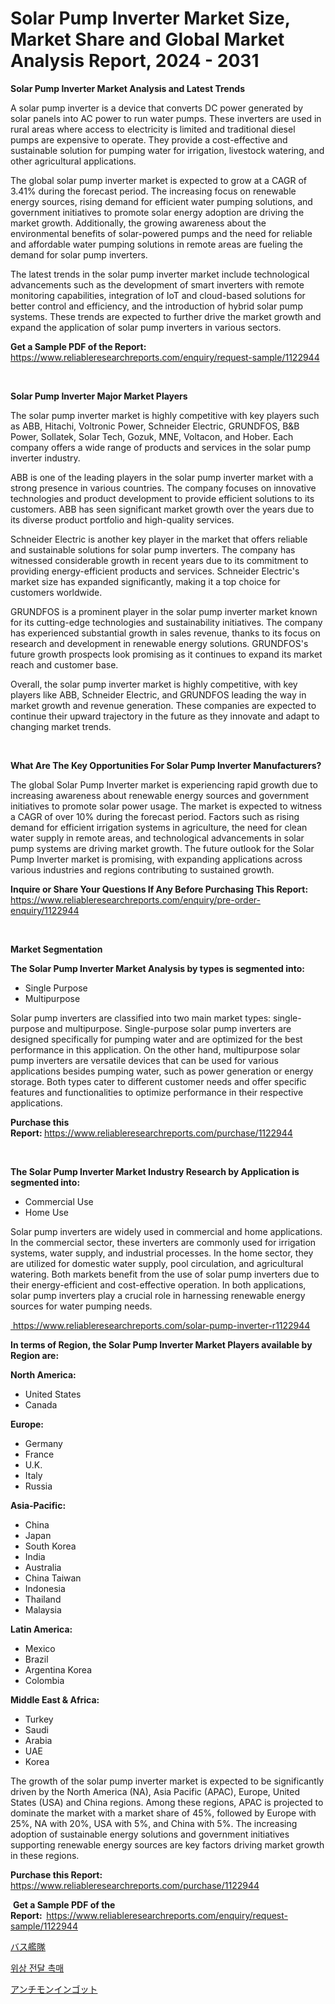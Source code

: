 <p><h1>Solar Pump Inverter Market Size, Market Share and Global Market Analysis Report, 2024 - 2031</h1></p><p><strong>Solar Pump Inverter Market Analysis and Latest Trends</strong></p>
<p><p>A solar pump inverter is a device that converts DC power generated by solar panels into AC power to run water pumps. These inverters are used in rural areas where access to electricity is limited and traditional diesel pumps are expensive to operate. They provide a cost-effective and sustainable solution for pumping water for irrigation, livestock watering, and other agricultural applications.</p><p>The global solar pump inverter market is expected to grow at a CAGR of 3.41% during the forecast period. The increasing focus on renewable energy sources, rising demand for efficient water pumping solutions, and government initiatives to promote solar energy adoption are driving the market growth. Additionally, the growing awareness about the environmental benefits of solar-powered pumps and the need for reliable and affordable water pumping solutions in remote areas are fueling the demand for solar pump inverters.</p><p>The latest trends in the solar pump inverter market include technological advancements such as the development of smart inverters with remote monitoring capabilities, integration of IoT and cloud-based solutions for better control and efficiency, and the introduction of hybrid solar pump systems. These trends are expected to further drive the market growth and expand the application of solar pump inverters in various sectors.</p></p>
<p><strong>Get a Sample PDF of the Report:&nbsp;</strong> <a href="https://www.reliableresearchreports.com/enquiry/request-sample/1122944">https://www.reliableresearchreports.com/enquiry/request-sample/1122944</a></p>
<p>&nbsp;</p>
<p><strong>Solar Pump Inverter Major Market Players</strong></p>
<p><p>The solar pump inverter market is highly competitive with key players such as ABB, Hitachi, Voltronic Power, Schneider Electric, GRUNDFOS, B&B Power, Sollatek, Solar Tech, Gozuk, MNE, Voltacon, and Hober. Each company offers a wide range of products and services in the solar pump inverter industry.</p><p>ABB is one of the leading players in the solar pump inverter market with a strong presence in various countries. The company focuses on innovative technologies and product development to provide efficient solutions to its customers. ABB has seen significant market growth over the years due to its diverse product portfolio and high-quality services.</p><p>Schneider Electric is another key player in the market that offers reliable and sustainable solutions for solar pump inverters. The company has witnessed considerable growth in recent years due to its commitment to providing energy-efficient products and services. Schneider Electric's market size has expanded significantly, making it a top choice for customers worldwide.</p><p>GRUNDFOS is a prominent player in the solar pump inverter market known for its cutting-edge technologies and sustainability initiatives. The company has experienced substantial growth in sales revenue, thanks to its focus on research and development in renewable energy solutions. GRUNDFOS's future growth prospects look promising as it continues to expand its market reach and customer base.</p><p>Overall, the solar pump inverter market is highly competitive, with key players like ABB, Schneider Electric, and GRUNDFOS leading the way in market growth and revenue generation. These companies are expected to continue their upward trajectory in the future as they innovate and adapt to changing market trends.</p></p>
<p>&nbsp;</p>
<p><strong>What Are The Key Opportunities For Solar Pump Inverter Manufacturers?</strong></p>
<p><p>The global Solar Pump Inverter market is experiencing rapid growth due to increasing awareness about renewable energy sources and government initiatives to promote solar power usage. The market is expected to witness a CAGR of over 10% during the forecast period. Factors such as rising demand for efficient irrigation systems in agriculture, the need for clean water supply in remote areas, and technological advancements in solar pump systems are driving market growth. The future outlook for the Solar Pump Inverter market is promising, with expanding applications across various industries and regions contributing to sustained growth.</p></p>
<p><strong>Inquire or Share Your Questions If Any Before Purchasing This Report:</strong> <a href="https://www.reliableresearchreports.com/enquiry/pre-order-enquiry/1122944">https://www.reliableresearchreports.com/enquiry/pre-order-enquiry/1122944</a></p>
<p>&nbsp;</p>
<p><strong>Market Segmentation</strong></p>
<p><strong>The Solar Pump Inverter Market Analysis by types is segmented into:</strong></p>
<p><ul><li>Single Purpose</li><li>Multipurpose</li></ul></p>
<p><p>Solar pump inverters are classified into two main market types: single-purpose and multipurpose. Single-purpose solar pump inverters are designed specifically for pumping water and are optimized for the best performance in this application. On the other hand, multipurpose solar pump inverters are versatile devices that can be used for various applications besides pumping water, such as power generation or energy storage. Both types cater to different customer needs and offer specific features and functionalities to optimize performance in their respective applications.</p></p>
<p><strong>Purchase this Report:&nbsp;</strong><a href="https://www.reliableresearchreports.com/purchase/1122944">https://www.reliableresearchreports.com/purchase/1122944</a></p>
<p>&nbsp;</p>
<p><strong>The Solar Pump Inverter Market Industry Research by Application is segmented into:</strong></p>
<p><ul><li>Commercial Use</li><li>Home Use</li></ul></p>
<p><p>Solar pump inverters are widely used in commercial and home applications. In the commercial sector, these inverters are commonly used for irrigation systems, water supply, and industrial processes. In the home sector, they are utilized for domestic water supply, pool circulation, and agricultural watering. Both markets benefit from the use of solar pump inverters due to their energy-efficient and cost-effective operation. In both applications, solar pump inverters play a crucial role in harnessing renewable energy sources for water pumping needs.</p></p>
<p><a href="https://www.reliableresearchreports.com/solar-pump-inverter-r1122944">&nbsp;https://www.reliableresearchreports.com/solar-pump-inverter-r1122944</a></p>
<p><strong>In terms of Region, the Solar Pump Inverter Market Players available by Region are:</strong></p>
<p>
    <p> <strong> North America: </strong>
        <ul>
            <li>United States</li>
            <li>Canada</li>
        </ul>
        </p> 
    <p> <strong> Europe: </strong>
        <ul>
            <li>Germany</li>
            <li>France</li>
            <li>U.K.</li>
            <li>Italy</li>
            <li>Russia</li>
        </ul>
        </p> 
    <p> <strong> Asia-Pacific: </strong>
        <ul>
            <li>China</li>
            <li>Japan</li>
            <li>South Korea</li>
            <li>India</li>
            <li>Australia</li>
            <li>China Taiwan</li>
            <li>Indonesia</li>
            <li>Thailand</li>
            <li>Malaysia</li>
        </ul>
        </p> 
    <p> <strong> Latin America: </strong>
        <ul>
            <li>Mexico</li>
            <li>Brazil</li>
            <li>Argentina Korea</li>
            <li>Colombia</li>
        </ul>
        </p> 
    <p> <strong> Middle East & Africa: </strong>
        <ul>
            <li>Turkey</li>
            <li>Saudi</li>
            <li>Arabia</li>
            <li>UAE</li>
            <li>Korea</li>
        </ul>
    </p>
    </p>
<p><p>The growth of the solar pump inverter market is expected to be significantly driven by the North America (NA), Asia Pacific (APAC), Europe, United States (USA) and China regions. Among these regions, APAC is projected to dominate the market with a market share of 45%, followed by Europe with 25%, NA with 20%, USA with 5%, and China with 5%. The increasing adoption of sustainable energy solutions and government initiatives supporting renewable energy sources are key factors driving market growth in these regions.</p></p>
<p><strong>Purchase this Report: </strong><a href="https://www.reliableresearchreports.com/purchase/1122944">https://www.reliableresearchreports.com/purchase/1122944</a></p>
<p>&nbsp;<strong>Get a Sample PDF of the Report:&nbsp;&nbsp;</strong><a href="https://www.reliableresearchreports.com/enquiry/request-sample/1122944">https://www.reliableresearchreports.com/enquiry/request-sample/1122944</a></p>
<p><strong></strong></p>
<p><p><a href="https://github.com/Calvi3ynJerde867/Market-Research-Report-List-1/blob/main/997798121220.md">バス艦隊</a></p><p><a href="https://github.com/RichardLueilwitz787/Market-Research-Report-List-1/blob/main/491178619764.md">위상 전달 촉매</a></p><p><a href="https://github.com/JacksonWiza1924/Market-Research-Report-List-1/blob/main/244178321221.md">アンチモンインゴット</a></p></p>